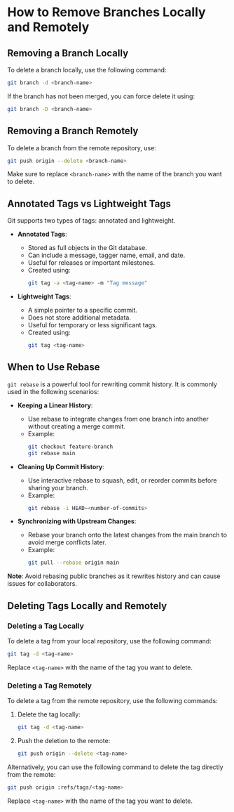 # How to Remove Branches Locally and Remotely

## Removing a Branch Locally

To delete a branch locally, use the following command:

```bash
git branch -d <branch-name>
```

If the branch has not been merged, you can force delete it using:

```bash
git branch -D <branch-name>
```

## Removing a Branch Remotely

To delete a branch from the remote repository, use:

```bash
git push origin --delete <branch-name>
```

Make sure to replace `<branch-name>` with the name of the branch you want to delete.

## Annotated Tags vs Lightweight Tags

Git supports two types of tags: annotated and lightweight.

- **Annotated Tags**:

  - Stored as full objects in the Git database.
  - Can include a message, tagger name, email, and date.
  - Useful for releases or important milestones.
  - Created using:
    ```bash
    git tag -a <tag-name> -m "Tag message"
    ```

- **Lightweight Tags**:
  - A simple pointer to a specific commit.
  - Does not store additional metadata.
  - Useful for temporary or less significant tags.
  - Created using:
    ```bash
    git tag <tag-name>
    ```

## When to Use Rebase

`git rebase` is a powerful tool for rewriting commit history. It is commonly used in the following scenarios:

- **Keeping a Linear History**:

  - Use rebase to integrate changes from one branch into another without creating a merge commit.
  - Example:
    ```bash
    git checkout feature-branch
    git rebase main
    ```

- **Cleaning Up Commit History**:

  - Use interactive rebase to squash, edit, or reorder commits before sharing your branch.
  - Example:
    ```bash
    git rebase -i HEAD~<number-of-commits>
    ```

- **Synchronizing with Upstream Changes**:
  - Rebase your branch onto the latest changes from the main branch to avoid merge conflicts later.
  - Example:
    ```bash
    git pull --rebase origin main
    ```

**Note**: Avoid rebasing public branches as it rewrites history and can cause issues for collaborators.

## Deleting Tags Locally and Remotely

### Deleting a Tag Locally

To delete a tag from your local repository, use the following command:

```bash
git tag -d <tag-name>
```

Replace `<tag-name>` with the name of the tag you want to delete.

### Deleting a Tag Remotely

To delete a tag from the remote repository, use the following commands:

1. Delete the tag locally:

   ```bash
   git tag -d <tag-name>
   ```

2. Push the deletion to the remote:
   ```bash
   git push origin --delete <tag-name>
   ```

Alternatively, you can use the following command to delete the tag directly from the remote:

```bash
git push origin :refs/tags/<tag-name>
```

Replace `<tag-name>` with the name of the tag you want to delete.
